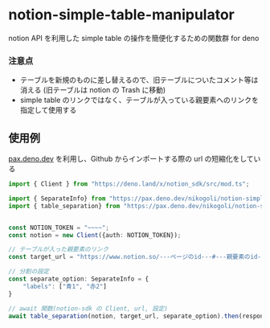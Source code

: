 # notion-simple-table-manipulator
 notion API を利用した simple table の操作を簡便化するための関数群 for deno
 
 
### 注意点
- テーブルを新規のものに差し替えるので、旧テーブルについたコメント等は消える (旧テーブルは notion の Trash に移動)
- simple table のリンクではなく、テーブルが入っている親要素へのリンクを指定して使用する



## 使用例
[pax.deno.dev](https://pax.deno.dev/) を利用し、Github からインポートする際の url の短縮化をしている

```typescript
import { Client } from "https://deno.land/x/notion_sdk/src/mod.ts";

import { SeparateInfo} from "https://pax.deno.dev/nikogoli/notion-simple-table-manipulator/mod.ts"
import { table_separation} from "https://pax.deno.dev/nikogoli/notion-simple-table-manipulator/Manipulations.ts"


const NOTION_TOKEN = "~~~~";
const notion = new Client({auth: NOTION_TOKEN});

// テーブルが入った親要素のリンク
const target_url = "https://www.notion.so/---ページのid---#---親要素のid---";

// 分割の設定
const separate_option: SeparateInfo = {
    "labels": ["青1", "赤2"]
}

// await 関数(notion-sdk の Client, url, 設定)
await table_separation(notion, target_url, separate_option).then(response => console.log(response))
```
